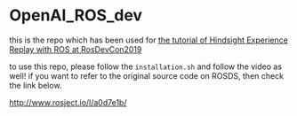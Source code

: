 # OpenAI_ROS_dev

this is the repo which has been used for [the tutorial of Hindsight Experience Replay with ROS at RosDevCon2019](https://www.youtube.com/watch?v=5icZTPmEYNg&feature=youtu.be&t=15069&fbclid=IwAR0ss11Lg38LjjKgukwVxNBCHuB8eLDW2CFxdKEGnwTXe6m6HTrvp2HX3PM)

to use this repo, please follow the `installation.sh` and follow the video as well!
if you want to refer to the original source code on ROSDS, then check the link below.

http://www.rosject.io/l/a0d7e1b/
